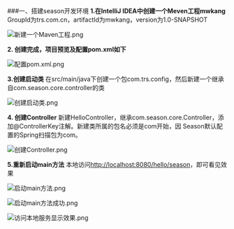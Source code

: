 ###一、搭建season开发环境
**1.在IntelliJ IDEA中创建一个Meven工程mwkang**
GroupId为trs.com.cn，artifactId为mwkang，version为1.0-SNAPSHOT

![新建一个Maven工程.png](http://upload-images.jianshu.io/upload_images/208018-d4f0a53f8828a031.png?imageMogr2/auto-orient/strip%7CimageView2/2/w/1240)

**2. 创建完成，项目预览及配置pom.xml如下**

![配置pom.xml.png](http://upload-images.jianshu.io/upload_images/208018-789929cf3efd9a85.png?imageMogr2/auto-orient/strip%7CimageView2/2/w/1240)

**3.创建启动类**
在src/main/java下创建一个包com.trs.config，然后新建一个继承自com.season.core.controller的类

![创建启动类.png](http://upload-images.jianshu.io/upload_images/208018-4a09310810983168.png?imageMogr2/auto-orient/strip%7CimageView2/2/w/1240)

**4. 创建Controller**
新建HelloController，继承com.season.core.Controller，添加@ControllerKey注解。新建类所属的包名必须是com开始，因 Season默认配置的Spring扫描包为com。

![创建Controller.png](http://upload-images.jianshu.io/upload_images/208018-1acd0f067010a51c.png?imageMogr2/auto-orient/strip%7CimageView2/2/w/1240)

**5.重新启动main方法**
本地访问[http://localhost:8080/hello/season](http://localhost:8080/hello/season)，即可看见效果

![启动main方法.png](http://upload-images.jianshu.io/upload_images/208018-5ddb8c2b1be70370.png?imageMogr2/auto-orient/strip%7CimageView2/2/w/1240)

![启动main方法成功.png](http://upload-images.jianshu.io/upload_images/208018-46c4c9b98b2b14ac.png?imageMogr2/auto-orient/strip%7CimageView2/2/w/1240)

![访问本地服务显示效果.png](http://upload-images.jianshu.io/upload_images/208018-3ad5d63601bd0a94.png?imageMogr2/auto-orient/strip%7CimageView2/2/w/1240)
